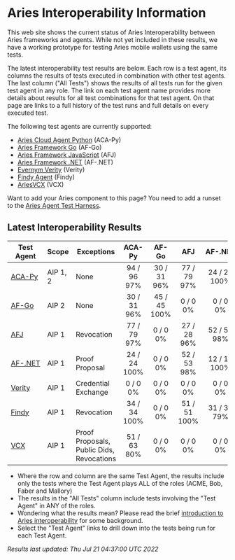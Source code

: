 # Aries Interoperability Information


This web site shows the current status of Aries Interoperability between Aries frameworks and agents. While
not yet included in these results, we have a working prototype for testing Aries mobile wallets using the
same tests.

The latest interoperability test results are below. Each row is a test agent, its columns
the results of tests executed in combination with other test agents.
The last column ("All Tests") shows the results of all tests run for the given test agent in any role. The link on each test
agent name provides more details about results for all test combinations for that test agent. On
that page are links to a full history of the test runs and full details on every executed test. 

The following test agents are currently supported:

- [Aries Cloud Agent Python](https://github.com/hyperledger/aries-cloudagent-python) (ACA-Py)
- [Aries Framework Go](https://github.com/hyperledger/aries-framework-go) (AF-Go)
- [Aries Framework JavaScript](https://github.com/hyperledger/aries-framework-javascript) (AFJ)
- [Aries Framework .NET](https://github.com/hyperledger/aries-framework-dotnet) (AF-.NET)
- [Evernym Verity](https://github.com/evernym/verity) (Verity)
- [Findy Agent](https://github.com/findy-network/findy-agent) (Findy)
- [AriesVCX](https://github.com/hyperledger/aries-vcx) (VCX)

Want to add your Aries component to this page? You need to add a runset to the
[Aries Agent Test Harness](https://github.com/hyperledger/aries-agent-test-harness).

## Latest Interoperability Results

| Test Agent | Scope | Exceptions | ACA-Py | AF-Go | AFJ | AF-.NET | Verity | Findy | VCX | **All Tests** |
| ----- | ----- | ----- | :----: | :----: | :----: | :----: | :----: | :----: | :----: | :----: |
| [ACA-Py](acapy.md)| AIP 1, 2 | None | 94 / 96<br>97% | 30 / 31<br>96% | 77 / 79<br>97% | 24 / 24<br>100% | 0 / 0<br>0% | 34 / 34<br>100% | 51 / 63<br>80% | **298 / 315<br>94%** |
| [AF-Go](afgo.md)| AIP 2 | None | 30 / 31<br>96% | 45 / 45<br>100% | 0 / 0<br>0% | 0 / 0<br>0% | 0 / 0<br>0% | 0 / 0<br>0% | 0 / 0<br>0% | **75 / 76<br>98%** |
| [AFJ](javascript.md)| AIP 1 | Revocation | 77 / 79<br>97% | 0 / 0<br>0% | 27 / 28<br>96% | 52 / 53<br>98% | 0 / 0<br>0% | 51 / 51<br>100% | 0 / 0<br>0% | **178 / 182<br>97%** |
| [AF-.NET](dotnet.md)| AIP 1 | Proof Proposal | 24 / 24<br>100% | 0 / 0<br>0% | 52 / 53<br>98% | 12 / 12<br>100% | 0 / 0<br>0% | 31 / 39<br>79% | 0 / 0<br>0% | **90 / 99<br>90%** |
| [Verity](verity.md)| AIP 1 | Credential Exchange | 0 / 0<br>0% | 0 / 0<br>0% | 0 / 0<br>0% | 0 / 0<br>0% | 0 / 0<br>0% | 0 / 0<br>0% | 0 / 0<br>0% | **0 / 0<br>0%** |
| [Findy](findy.md)| AIP 1 | Revocation | 34 / 34<br>100% | 0 / 0<br>0% | 51 / 51<br>100% | 31 / 39<br>79% | 0 / 0<br>0% | 17 / 17<br>100% | 0 / 0<br>0% | **116 / 124<br>93%** |
| [VCX](aries-vcx.md)| AIP 1 | Proof Proposals, Public Dids, Revocations | 51 / 63<br>80% | 0 / 0<br>0% | 0 / 0<br>0% | 0 / 0<br>0% | 0 / 0<br>0% | 0 / 0<br>0% | 20 / 20<br>100% | **71 / 83<br>85%** |

- Where the row and column are the same Test Agent, the results include only the tests where the Test Agent plays ALL of the roles (ACME, Bob, Faber and Mallory)
- The results in the "All Tests" column include tests involving the "Test Agent" in ANY of the roles.
- Wondering what the results mean? Please read the brief [introduction to Aries interoperability](aries-interop-intro.md) for some background.
- Select the "Test Agent" links to drill down into the tests being run for each Test Agent.


*Results last updated: Thu Jul 21 04:37:00 UTC 2022*

